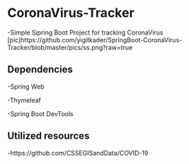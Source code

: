 <h1>CoronaVirus-Tracker</h1> 
-Simple Sipring Boot Project for tracking CoronaVirus
[pic]https://github.com/yigitkader/SpringBoot-CoronaVirus-Tracker/blob/master/pics/ss.png?raw=true

<h2>Dependencies</h2>

-Spring Web

-Thymeleaf
 
-Spring Boot DevTools 

<h2>Utilized resources</h2>
-https://github.com/CSSEGISandData/COVID-19

